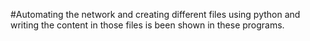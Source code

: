 #Automating the network and creating different files using python and writing the content in those files  is been shown in these programs.
